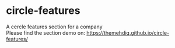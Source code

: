 # circle-features
A cercle features section for a company \
Please find the section demo on: https://themehdiq.github.io/circle-features/
